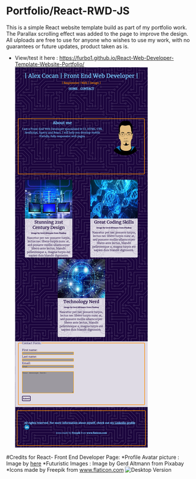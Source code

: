 # Portfolio/React-RWD-JS
This is a simple React website template build as part of my portfolio work.
The Parallax scrolling effect was added to the page to improve the design.
All ulploads are free to use for anyone who wishes to use my work, with no guarantees or future updates, product taken as is.
- View/test it here : https://furbo1.github.io/React-Web-Developer-Template-Website-Portfolio/
![Alt Text](https://github.com/furbo1/React-Web-Developer-Template-Website-Portfolio/blob/master/React_AC_Template_Ipad_view.png)

#Credits for React- Front End Developer Page:
*Profile Avatar picture : Image by <a href="https://pixabay.com/vectors/man-person-avatar-face-head-156584/">here</a>
*Futuristic Images : Image by Gerd Altmann from Pixabay
*Icons made by Freepik from www.flaticon.com
![Desktop Version](https://github.com/furbo1/Portfolio-React-RWD-JS/blob/master/IPad%20View%20Front%20End%20Developer%20Page-%20Ipad.png)
